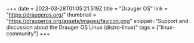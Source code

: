 +++
date = 2023-03-28T01:05:21.519Z
title = "Drauger OS"
link = "https://draugeros.org/"
thumbnail = "https://draugeros.org/assets/images/favicon.png"
snippet="Support and discussion about the Drauger OS Linux (distro-linux)"
tags = ["linux-community"]
+++
